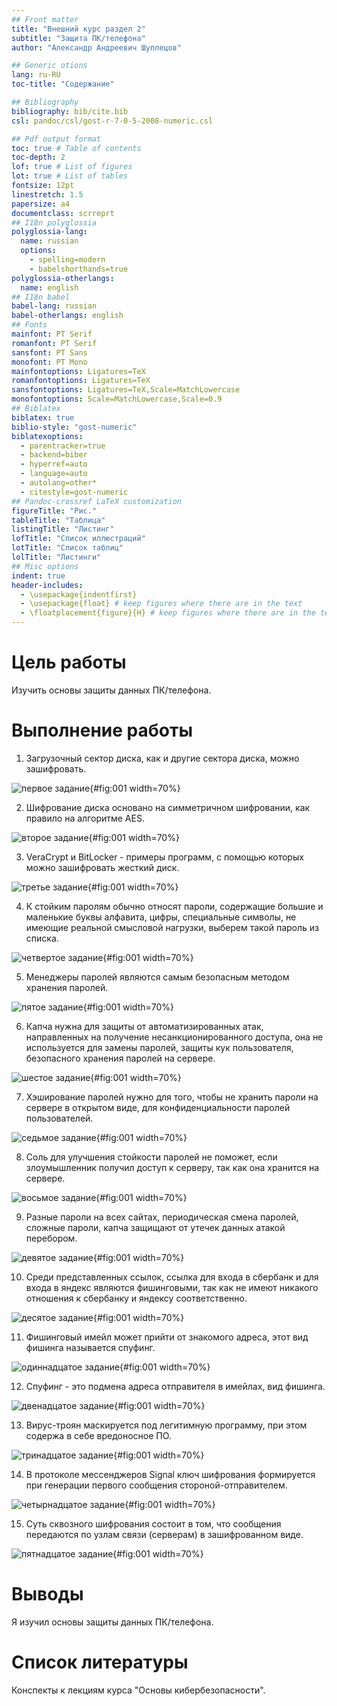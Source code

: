 ```yaml
---
## Front matter
title: "Внешний курс раздел 2"
subtitle: "Защита ПК/телефона"
author: "Александр Андреевич Шуплецов"

## Generic otions
lang: ru-RU
toc-title: "Содержание"

## Bibliography
bibliography: bib/cite.bib
csl: pandoc/csl/gost-r-7-0-5-2008-numeric.csl

## Pdf output format
toc: true # Table of contents
toc-depth: 2
lof: true # List of figures
lot: true # List of tables
fontsize: 12pt
linestretch: 1.5
papersize: a4
documentclass: scrreprt
## I18n polyglossia
polyglossia-lang:
  name: russian
  options:
	- spelling=modern
	- babelshorthands=true
polyglossia-otherlangs:
  name: english
## I18n babel
babel-lang: russian
babel-otherlangs: english
## Fonts
mainfont: PT Serif
romanfont: PT Serif
sansfont: PT Sans
monofont: PT Mono
mainfontoptions: Ligatures=TeX
romanfontoptions: Ligatures=TeX
sansfontoptions: Ligatures=TeX,Scale=MatchLowercase
monofontoptions: Scale=MatchLowercase,Scale=0.9
## Biblatex
biblatex: true
biblio-style: "gost-numeric"
biblatexoptions:
  - parentracker=true
  - backend=biber
  - hyperref=auto
  - language=auto
  - autolang=other*
  - citestyle=gost-numeric
## Pandoc-crossref LaTeX customization
figureTitle: "Рис."
tableTitle: "Таблица"
listingTitle: "Листинг"
lofTitle: "Список иллюстраций"
lotTitle: "Список таблиц"
lolTitle: "Листинги"
## Misc options
indent: true
header-includes:
  - \usepackage{indentfirst}
  - \usepackage{float} # keep figures where there are in the text
  - \floatplacement{figure}{H} # keep figures where there are in the text
---
```


# Цель работы

Изучить основы защиты данных ПК/телефона.

# Выполнение работы

1. Загрузочный сектор диска, как и другие сектора диска, можно зашифровать.

![первое задание](image/1.png){#fig:001 width=70%}

2. Шифрование диска основано на симметричном шифровании, как правило на алгоритме AES.

![второе задание](image/2.png){#fig:001 width=70%}

3. VeraCrypt и BitLocker - примеры программ, с помощью которых можно зашифровать жесткий диск.

![третье задание](image/3.png){#fig:001 width=70%}

4.  К стойким паролям обычно относят пароли, содержащие большие и маленькие буквы алфавита, цифры, специальные символы, не имеющие реальной смысловой нагрузки, выберем такой пароль из списка.

![четвертое задание](image/4.png){#fig:001 width=70%}

5. Менеджеры паролей являются самым безопасным методом хранения паролей.

![пятое задание](image/5.png){#fig:001 width=70%}

6. Капча нужна для защиты от автоматизированных атак, направленных на получение несанкционированного доступа, она не используется для замены паролей, защиты кук пользователя, безопасного хранения паролей на сервере.

![шестое задание](image/6.png){#fig:001 width=70%}

7. Хэширование паролей нужно для того, чтобы не хранить пароли на сервере в открытом виде, для конфиденциальности паролей пользователей.

![седьмое задание](image/7.png){#fig:001 width=70%}

8. Соль для улучшения стойкости паролей не поможет, если злоумышленник получил доступ к серверу, так как она хранится на сервере.

![восьмое задание](image/8.png){#fig:001 width=70%}

9. Разные пароли на всех сайтах, периодическая смена паролей, сложные пароли, капча защищают от утечек данных атакой перебором. 

![девятое задание](image/9.png){#fig:001 width=70%}

10. Среди представленных ссылок, ссылка для входа в сбербанк и для входа в яндекс являются фишинговыми, так как не имеют никакого отношения к сбербанку и яндексу соответственно.

![десятое задание](image/10.png){#fig:001 width=70%}

11. Фишинговый имейл может прийти от знакомого адреса, этот вид фишинга называется спуфинг.

![одиннадцатое задание](image/11.png){#fig:001 width=70%}

12. Спуфинг - это подмена адреса отправителя в имейлах, вид фишинга.

![двенадцатое задание](image/12.png){#fig:001 width=70%}

13. Вирус-троян маскируется под легитимную программу, при этом содержа в себе вредоносное ПО.

![тринадцатое задание](image/13.png){#fig:001 width=70%}

14. В протоколе мессенджеров Signal ключ шифрования формируется при генерации первого сообщения стороной-отправителем.

![четырнадцатое задание](image/14.png){#fig:001 width=70%}

15. Суть сквозного шифрования состоит в том, что сообщения передаются по узлам связи (серверам) в зашифрованном виде.

![пятнадцатое задание](image/15.png){#fig:001 width=70%}

# Выводы

Я изучил основы защиты данных ПК/телефона.

# Список литературы

Конспекты к лекциям курса "Основы кибербезопасности".
